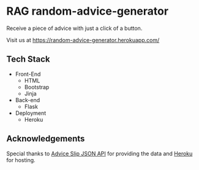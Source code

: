 # RAG random-advice-generator
Receive a piece of advice with just a click of a button.

Visit us at https://random-advice-generator.herokuapp.com/

## Tech Stack
* Front-End
  * HTML
  * Bootstrap
  * Jinja
* Back-end
  * Flask
* Deployment
  * Heroku

## Acknowledgements
Special thanks to [Advice Slip JSON API](https://api.adviceslip.com/) for providing the data and [Heroku](https://heroku.com/) for hosting.
